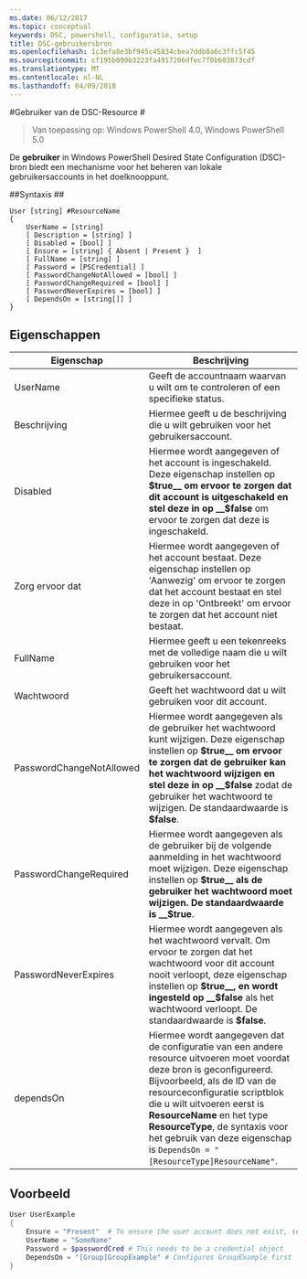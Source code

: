 ```yaml
---
ms.date: 06/12/2017
ms.topic: conceptual
keywords: DSC, powershell, configuratie, setup
title: DSC-gebruikersbron
ms.openlocfilehash: 1c3efa8e3bf945c45834cbea7ddb0a6c3ffc5f45
ms.sourcegitcommit: cf195b090b3223fa4917206dfec7f0b603873cdf
ms.translationtype: MT
ms.contentlocale: nl-NL
ms.lasthandoff: 04/09/2018
---
```

#<a name="dsc-user-resource"></a>Gebruiker van de DSC-Resource #


>Van toepassing op: Windows PowerShell 4.0, Windows PowerShell 5.0


De __gebruiker__ in Windows PowerShell Desired State Configuration (DSC)-bron biedt een mechanisme voor het beheren van lokale gebruikersaccounts in het doelknooppunt.


##<a name="syntax"></a>Syntaxis ##

```
User [string] #ResourceName
{
    UserName = [string]
    [ Description = [string] ]
    [ Disabled = [bool] ]
    [ Ensure = [string] { Absent | Present }  ]
    [ FullName = [string] ]
    [ Password = [PSCredential] ]
    [ PasswordChangeNotAllowed = [bool] ]
    [ PasswordChangeRequired = [bool] ]
    [ PasswordNeverExpires = [bool] ]
    [ DependsOn = [string[]] ]
}
```

## <a name="properties"></a>Eigenschappen
|  Eigenschap  |  Beschrijving   |
|---|---|
| UserName| Geeft de accountnaam waarvan u wilt om te controleren of een specifieke status.|
| Beschrijving| Hiermee geeft u de beschrijving die u wilt gebruiken voor het gebruikersaccount.|
| Disabled| Hiermee wordt aangegeven of het account is ingeschakeld. Deze eigenschap instellen op __$true__ om ervoor te zorgen dat dit account is uitgeschakeld en stel deze in op __$false__ om ervoor te zorgen dat deze is ingeschakeld.|
| Zorg ervoor dat| Hiermee wordt aangegeven of het account bestaat. Deze eigenschap instellen op 'Aanwezig' om ervoor te zorgen dat het account bestaat en stel deze in op 'Ontbreekt' om ervoor te zorgen dat het account niet bestaat.|
| FullName| Hiermee geeft u een tekenreeks met de volledige naam die u wilt gebruiken voor het gebruikersaccount.|
| Wachtwoord| Geeft het wachtwoord dat u wilt gebruiken voor dit account. |
| PasswordChangeNotAllowed| Hiermee wordt aangegeven als de gebruiker het wachtwoord kunt wijzigen. Deze eigenschap instellen op __$true__ om ervoor te zorgen dat de gebruiker kan het wachtwoord wijzigen en stel deze in op __$false__ zodat de gebruiker het wachtwoord te wijzigen. De standaardwaarde is __$false__.|
| PasswordChangeRequired| Hiermee wordt aangegeven als de gebruiker bij de volgende aanmelding in het wachtwoord moet wijzigen. Deze eigenschap instellen op __$true__ als de gebruiker het wachtwoord moet wijzigen. De standaardwaarde is __$true__.|
| PasswordNeverExpires| Hiermee wordt aangegeven als het wachtwoord vervalt. Om ervoor te zorgen dat het wachtwoord voor dit account nooit verloopt, deze eigenschap instellen op __$true__, en wordt ingesteld op __$false__ als het wachtwoord verloopt. De standaardwaarde is __$false__.|
| dependsOn | Hiermee wordt aangegeven dat de configuratie van een andere resource uitvoeren moet voordat deze bron is geconfigureerd. Bijvoorbeeld, als de ID van de resourceconfiguratie scriptblok die u wilt uitvoeren eerst is __ResourceName__ en het type __ResourceType__, de syntaxis voor het gebruik van deze eigenschap is `DependsOn = "[ResourceType]ResourceName"`.|

## <a name="example"></a>Voorbeeld

```powershell
User UserExample
{
    Ensure = "Present"  # To ensure the user account does not exist, set Ensure to "Absent"
    UserName = "SomeName"
    Password = $passwordCred # This needs to be a credential object
    DependsOn = "[Group]GroupExample" # Configures GroupExample first
}
```